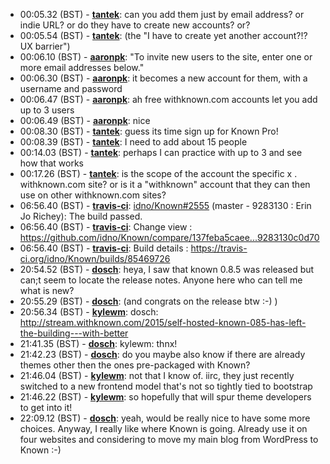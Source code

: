 * <a id="00:05.32">00:05.32 (BST)</a> - __[tantek](https://github.com/tantek)__: can you add them just by email address? or indie URL? or do they have to create new accounts? or?
* <a id="00:05.54">00:05.54 (BST)</a> - __[tantek](https://github.com/tantek)__: (the "I have to create yet another account?!? UX barrier")
* <a id="00:06.10">00:06.10 (BST)</a> - __[aaronpk](https://github.com/aaronpk)__: "To invite new users to the site, enter one or more email addresses below."
* <a id="00:06.30">00:06.30 (BST)</a> - __[aaronpk](https://github.com/aaronpk)__: it becomes a new account for them, with a username and password
* <a id="00:06.47">00:06.47 (BST)</a> - __[aaronpk](https://github.com/aaronpk)__: ah free withknown.com accounts let you add up to 3 users
* <a id="00:06.49">00:06.49 (BST)</a> - __[aaronpk](https://github.com/aaronpk)__: nice
* <a id="00:08.30">00:08.30 (BST)</a> - __[tantek](https://github.com/tantek)__: guess its time sign up for Known Pro!
* <a id="00:08.39">00:08.39 (BST)</a> - __[tantek](https://github.com/tantek)__: I need to add about 15 people
* <a id="00:14.03">00:14.03 (BST)</a> - __[tantek](https://github.com/tantek)__: perhaps I can practice with up to 3 and see how that works
* <a id="00:17.26">00:17.26 (BST)</a> - __[tantek](https://github.com/tantek)__: is the scope of the account the specific x . withknown.com site? or is it a "withknown" account that they can then use on other withknown.com sites?
* <a id="06:56.40">06:56.40 (BST)</a> - __[travis-ci](https://github.com/travis-ci)__: <a href="https://github.com/idno/Known/issues/2555">idno/Known#2555</a> (master - 9283130 : Erin Jo Richey): The build passed.
* <a id="06:56.40">06:56.40 (BST)</a> - __[travis-ci](https://github.com/travis-ci)__: Change view : https://github.com/idno/Known/compare/137feba5caee...9283130c0d70
* <a id="06:56.40">06:56.40 (BST)</a> - __[travis-ci](https://github.com/travis-ci)__: Build details : https://travis-ci.org/idno/Known/builds/85469726
* <a id="20:54.52">20:54.52 (BST)</a> - __[dosch](https://github.com/dosch)__: heya, I saw that known 0.8.5 was released but can;t seem to locate the release notes. Anyone here who can tell me what is new?
* <a id="20:55.29">20:55.29 (BST)</a> - __[dosch](https://github.com/dosch)__: (and congrats on the release btw :-) )
* <a id="20:56.34">20:56.34 (BST)</a> - __[kylewm](https://github.com/kylewm)__: dosch: http://stream.withknown.com/2015/self-hosted-known-085-has-left-the-building---with-better
* <a id="21:41.35">21:41.35 (BST)</a> - __[dosch](https://github.com/dosch)__: kylewm: thnx!
* <a id="21:42.23">21:42.23 (BST)</a> - __[dosch](https://github.com/dosch)__: do you maybe also know if there are already themes other then the ones pre-packaged with Known?
* <a id="21:46.04">21:46.04 (BST)</a> - __[kylewm](https://github.com/kylewm)__: not that I know of. iirc, they just recently switched to a new frontend model that's not so tightly tied to bootstrap
* <a id="21:46.22">21:46.22 (BST)</a> - __[kylewm](https://github.com/kylewm)__: so hopefully that will spur theme developers to get into it!
* <a id="22:09.12">22:09.12 (BST)</a> - __[dosch](https://github.com/dosch)__: yeah, would be really nice to have some more choices. Anyway, I really like where Known is going. Already use it on four websites and considering to move my main blog from WordPress to Known :-)
